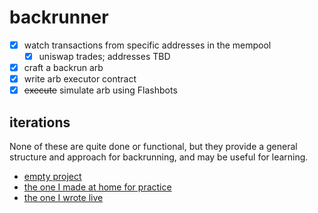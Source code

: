 # backrunner

- [x] watch transactions from specific addresses in the mempool
  - [x] uniswap trades; addresses TBD
- [x] craft a backrun arb
- [x] write arb executor contract
- [x] ~~execute~~ simulate arb using Flashbots

## iterations

None of these are quite done or functional, but they provide a general structure and approach for backrunning, and may be useful for learning.

* [empty project](https://github.com/zeroXbrock/backrunner/tree/skeleton)
* [the one I made at home for practice](https://github.com/zeroXbrock/backrunner/tree/hack1)
* [the one I wrote live](https://github.com/zeroXbrock/backrunner/tree/hack2)
